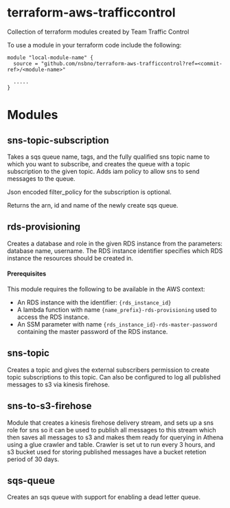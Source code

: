 # terraform-aws-trafficcontrol
Collection of terraform modules created by Team Traffic Control

To use a module in your terraform code include the following:

```
module "local-module-name" {
  source = "github.com/nsbno/terraform-aws-trafficcontrol?ref=<commit-ref>/<module-name>"

  .....
}
```

# Modules
## sns-topic-subscription
Takes a sqs queue name, tags, and the fully qualified sns topic name to which you want to subscribe, and creates the queue with 
a topic subscription to the given topic. Adds iam policy to allow sns to send messages to the queue.

Json encoded filter_policy for the subscription is optional.

Returns the arn, id and name of the newly create sqs queue.

## rds-provisioning
Creates a database and role in the given RDS instance from the parameters: database name, username.
The RDS instance identifier specifies which RDS instance the resources should be created in.

#### Prerequisites
This module requires the following to be available in the AWS context:
* An RDS instance with the identifier: `{rds_instance_id}`
* A lambda function with name `{name_prefix}-rds-provisioning` used to access the RDS instance.
* An SSM parameter with name `{rds_instance_id}-rds-master-password` containing the master password of the RDS instance. 

## sns-topic
Creates a topic and gives the external subscribers permission to create topic subscriptions to this topic.
Can also be configured to log all published messages to s3 via kinesis firehose.

## sns-to-s3-firehose
Module that creates a kinesis firehose delivery stream, and sets up a sns role for sns so it can be used to publish
all messages to this stream which then saves all messages to s3 and makes them ready for querying in Athena using a 
glue crawler and table.
Crawler is set ut to run every 3 hours, and s3 bucket used for storing published messages have a bucket retetion period
of 30 days.

## sqs-queue
Creates an sqs queue with support for enabling a dead letter queue.